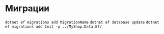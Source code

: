 ﻿# Миграции
`dotnet ef migrations add MigrationName`
`dotnet ef database update`
`dotnet ef migrations add Init -p ../MyShop.Data.Ef/`